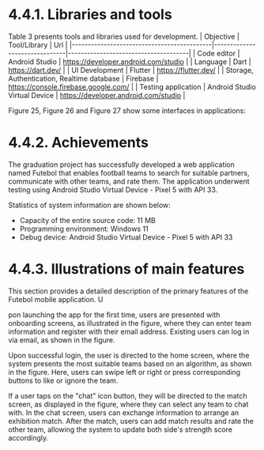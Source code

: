 # 4.4.1. Libraries and tools

Table 3 presents tools and libraries used for development.
| Objective                                  | Tool/Library                  | Url                                  |
|--------------------------------------------|-------------------------------|--------------------------------------|
| Code editor                                | Android Studio                | https://developer.android.com/studio |
| Language                                   | Dart                          | https://dart.dev/                    |
| UI Development                             | Flutter                       | https://flutter.dev/                 |
| Storage, Authentication, Realtime database | Firebase                      | https://console.firebase.google.com/ |
| Testing application                        | Android Studio Virtual Device | https://developer.android.com/studio |

Figure 25, Figure 26 and Figure 27 show some interfaces in applications:

# 4.4.2. Achievements

The graduation project has successfully developed a web application named Futebol that enables football teams to search for suitable partners, communicate with other teams, and rate them. The application underwent testing using Android Studio Virtual Device - Pixel 5 with API 33.

Statistics of system information are shown below:
- Capacity of the entire source code: 11 MB
- Programming environment: Windows 11
- Debug device: Android Studio Virtual Device - Pixel 5 with API 33

# 4.4.3. Illustrations of main features

This section provides a detailed description of the primary features of the Futebol mobile application. U

pon launching the app for the first time, users are presented with onboarding screens, as illustrated in the figure, where they can enter team information and register with their email address. Existing users can log in via email, as shown in the figure.

Upon successful login, the user is directed to the home screen, where the system presents the most suitable teams based on an algorithm, as shown in the figure. Here, users can swipe left or right or press corresponding buttons to like or ignore the team.

If a user taps on the "chat" icon button, they will be directed to the match screen, as displayed in the figure, where they can select any team to chat with. In the chat screen, users can exchange information to arrange an exhibition match. After the match, users can add match results and rate the other team, allowing the system to update both side's strength score accordingly.